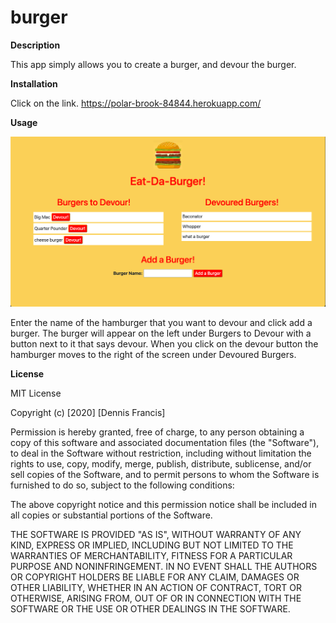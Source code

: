 # burger

**Description**

This app simply allows you to create a burger, and devour the burger.

**Installation**

Click on the link. https://polar-brook-84844.herokuapp.com/

**Usage**

![screenShot](./public/assets/ScreenShot.png)

Enter the name of the hamburger that you want to devour and click add a burger. The burger will appear on the left under Burgers to Devour with a button next to it that says devour. When you click on the devour button the hamburger moves to the right of the screen under Devoured Burgers.

**License**

MIT License

Copyright (c) [2020] [Dennis Francis]

Permission is hereby granted, free of charge, to any person obtaining a copy
of this software and associated documentation files (the "Software"), to deal
in the Software without restriction, including without limitation the rights
to use, copy, modify, merge, publish, distribute, sublicense, and/or sell
copies of the Software, and to permit persons to whom the Software is
furnished to do so, subject to the following conditions:

The above copyright notice and this permission notice shall be included in all
copies or substantial portions of the Software.

THE SOFTWARE IS PROVIDED "AS IS", WITHOUT WARRANTY OF ANY KIND, EXPRESS OR
IMPLIED, INCLUDING BUT NOT LIMITED TO THE WARRANTIES OF MERCHANTABILITY,
FITNESS FOR A PARTICULAR PURPOSE AND NONINFRINGEMENT. IN NO EVENT SHALL THE
AUTHORS OR COPYRIGHT HOLDERS BE LIABLE FOR ANY CLAIM, DAMAGES OR OTHER
LIABILITY, WHETHER IN AN ACTION OF CONTRACT, TORT OR OTHERWISE, ARISING FROM,
OUT OF OR IN CONNECTION WITH THE SOFTWARE OR THE USE OR OTHER DEALINGS IN THE
SOFTWARE.